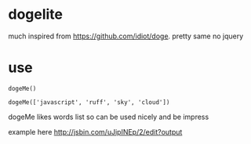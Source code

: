 dogelite
========
much inspired from https://github.com/idiot/doge.
pretty same
no jquery

use
========
```
dogeMe()
```

```
dogeMe(['javascript', 'ruff', 'sky', 'cloud'])
```

dogeMe likes words list
so can be 
used nicely
and be impress


example here
http://jsbin.com/uJipINEp/2/edit?output
